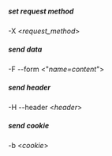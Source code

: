 ##### set request method
-X <*request_method*>
##### send data
-F --form <"*name=content*">
##### **send header**
-H --header <*header*>
##### send cookie
-b <*cookie*>


